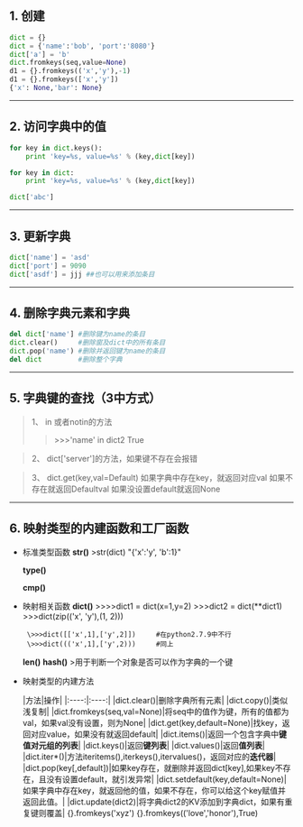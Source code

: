 ## 1. 创建
```python
dict = {}
dict = {'name':'bob', 'port':'8080'}
dict['a'] = 'b'
dict.fromkeys(seq,value=None)
d1 = {}.fromkeys(('x','y'),-1)
d1 = {}.fromkeys(['x','y'])
{'x': None,'bar': None}
```
---
## 2. 访问字典中的值
```python
for key in dict.keys():
    print 'key=%s, value=%s' % (key,dict[key])

for key in dict:
    print 'key=%s, value=%s' % (key,dict[key])

dict['abc']
```
---
## 3. 更新字典

```python
dict['name'] = 'asd'
dict['port'] = 9090
dict['asdf'] = jjj ##也可以用来添加条目
```
---
## 4. 删除字典元素和字典
```python
del dict['name'] #删除键为name的条目
dict.clear()     #删除窗及dict中的所有条目
dict.pop('name') #删除并返回键为name的条目
del dict         #删除整个字典
```
---
## 5. 字典键的查找（3中方式）
> 1、 in 或者notin的方法
>>\>>>'name' in dict2
True

> 2、 dict['server']的方法，如果键不存在会报错

> 3、 dict.get(key,val=Default) 
    如果字典中存在key，就返回对应val
    如果不存在就返回Defaultval
    如果没设置default就返回None

---
## 6. 映射类型的内建函数和工厂函数

 - 标准类型函数
    **str()**
        >str(dict)
        "{'x':'y', 'b':1}"

    **type()**

    **cmp()**
    
 - 映射相关函数
    **dict()**
        >\>>>dict1 = dict(x=1,y=2)
        \>>>dict2 = dict(\**dict1)
        \>>>dict(zip(('x', 'y'),(1, 2)))

        \>>>dict([['x',1],['y',2]])     #在python2.7.9中不行
        \>>>dict((('x',1],['y',2)))     #同上
    **len()**
    **hash()**
        >用于判断一个对象是否可以作为字典的一个键
 - 映射类型的内建方法  

    |方法|操作|
|:----:|:----:|
|dict.clear()|删除字典所有元素|
|dict.copy()|类似浅复制|
|dict.fromkeys(seq,val=None)|将seq中的值作为键，所有的值都为val，如果val没有设置，则为None|
|dict.get(key,default=None)|找key，返回对应value，如果没有就返回default|
|dict.items()|返回一个包含字典中**键值对元组的列表**|
|dict.keys()|返回**键列表**|
|dict.values()|返回**值列表**|
|dict.iter\*()|方法iteritems(),iterkeys(),itervalues()，返回对应的**迭代器**|
|dict.pop(key[,default])|如果key存在，就删除并返回dict[key],如果key不存在，且没有设置default，就引发异常|
|dict.setdefault(key,default=None)|如果字典中存在key，就返回他的值，如果不存在，你可以给这个key赋值并返回此值。|
|dict.update(dict2)|将字典dict2的KV添加到字典dict，如果有重复键则覆盖|
{}.fromkeys('xyz')
{}.fromkeys(('love','honor'),True)

